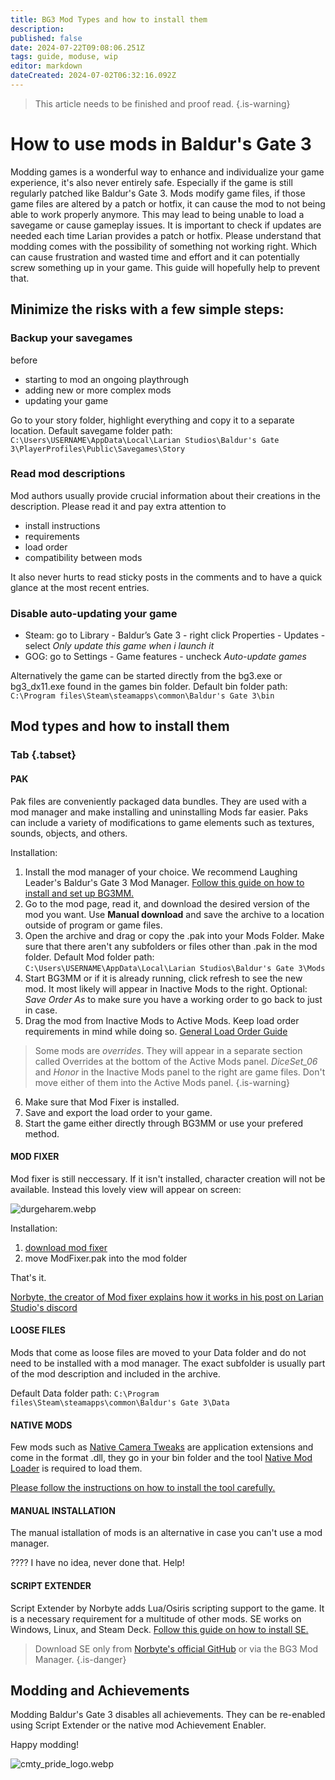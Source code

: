 ```yaml
---
title: BG3 Mod Types and how to install them
description: 
published: false
date: 2024-07-22T09:08:06.251Z
tags: guide, moduse, wip
editor: markdown
dateCreated: 2024-07-02T06:32:16.092Z
---
```


> This article needs to be finished and proof read.
{.is-warning}

# How to use mods in Baldur's Gate 3


Modding games is a wonderful way to enhance and individualize your game experience, it's also never entirely safe. Especially if the game is still regularly patched like Baldur's Gate 3. 
Mods modify game files, if those game files are altered by a patch or hotfix, it can cause the mod to not being able to work properly anymore. This may lead to being unable to load a savegame or cause gameplay issues. It is important to check if updates are needed each time Larian provides a patch or hotfix.
Please understand that modding comes with the possibility of something not working right. Which can cause frustration and wasted time and effort and it can potentially screw something up in your game.
This guide will hopefully help to prevent that.

## Minimize the risks with a few simple steps:
### Backup your savegames
before
- starting to mod an ongoing playthrough
- adding new or more complex mods
- updating your game

Go to your story folder, highlight everything and copy it to a separate location. Default savegame folder path: 
```C:\Users\USERNAME\AppData\Local\Larian Studios\Baldur's Gate 3\PlayerProfiles\Public\Savegames\Story```

### Read mod descriptions
Mod authors usually provide crucial information about their creations in the description. Please read it and pay extra attention to 
- install instructions
- requirements
- load order
- compatibility between mods

It also never hurts to read sticky posts in the comments and to have a quick glance at the most recent entries.

### Disable auto-updating your game
- Steam: go to Library - Baldur’s Gate 3 - right click Properties - Updates - select *Only update this game when i launch it*
- GOG: go to Settings - Game features - uncheck *Auto-update games*

Alternatively the game can be started directly from the bg3.exe or bg3_dx11.exe found in the games bin folder.
Default bin folder path:
```C:\Program files\Steam\steamapps\common\Baldur's Gate 3\bin```

## Mod types and how to install them

### Tab {.tabset}
#### PAK
Pak files are conveniently packaged data bundles. They are used with a mod manager and make installing and uninstalling Mods far easier. Paks can include a variety of modifications to game elements such as textures, sounds, objects, and others.

Installation:

1. Install the mod manager of your choice. We recommend Laughing Leader's Baldur's Gate 3 Mod Manager. [Follow this guide on how to install and set up BG3MM.](https://wiki.bg3.community/en/Tutorials/Mod-Use/Installation-Of-BG3MM)
2. Go to the mod page, read it, and download the desired version of the mod you want. Use **Manual download** and save the archive to a location outside of program or game files.
3. Open the archive and drag or copy the .pak into your Mods Folder. Make sure that there aren't any subfolders or files other than .pak in the mod folder.
Default Mod folder path:
```C:\Users\USERNAME\AppData\Local\Larian Studios\Baldur's Gate 3\Mods```
4. Start BG3MM or if it is already running, click refresh to see the new mod. It most likely will appear in Inactive Mods to the right.
Optional: *Save Order As* to make sure you have a working order to go back to just in case.
5. Drag the mod from Inactive Mods to Active Mods. Keep load order requirements in mind while doing so. [General Load Order Guide](/Tutorials/Mod-Use/general-load-order)
> Some mods are *overrides*. They will appear in a separate section called Overrides at the bottom of the Active Mods panel.
*DiceSet_06* and *Honor* in the Inactive Mods panel to the right are game files.
Don't move either of them into the Active Mods panel.
{.is-warning}
6. Make sure that Mod Fixer is installed.
7. Save and export the load order to your game.
8. Start the game either directly through BG3MM or use your prefered method.

#### MOD FIXER
Mod fixer is still neccessary. If it isn't installed, character creation will not be available. Instead this lovely view will appear on screen:

![durgeharem.webp](/mod-use/install-mods/durgeharem.webp)

Installation:
1. [download mod fixer](https://www.nexusmods.com/baldursgate3/mods/141)
2. move ModFixer.pak into the mod folder

That's it.

[Norbyte, the creator of Mod fixer explains how it works in his post on Larian Studio's discord](https://discord.com/channels/98922182746329088/767804218819477515/784392518883868674)

#### LOOSE FILES

Mods that come as loose files are moved to your Data folder and do not need to be installed with a mod manager. The exact subfolder is usually part of the mod description and included in the archive.

Default Data folder path:
```C:\Program files\Steam\steamapps\common\Baldur's Gate 3\Data```
#### NATIVE MODS

Few mods such as [Native Camera Tweaks](https://www.nexusmods.com/baldursgate3/mods/945) are application extensions and come in the format .dll, they go in your bin folder and the tool [Native Mod Loader](https://www.nexusmods.com/baldursgate3/mods/944) is required to load them.

[Please follow the instructions on how to install the tool carefully.](https://www.nexusmods.com/baldursgate3/mods/944)

#### MANUAL INSTALLATION
The manual istallation of mods is an alternative in case you can't use a mod manager.

???? I have no idea, never done that. Help!
<!-- https://bg3.wiki/wiki/Modding:Installing_mods &
https://www.nexusmods.com/baldursgate3/articles/129 may be useful-->

#### SCRIPT EXTENDER

Script Extender by Norbyte adds Lua/Osiris scripting support to the game. It is a necessary requirement for a multitude of other mods.
SE works on Windows, Linux, and Steam Deck. [Follow this guide on how to install SE.](/Tutorials/Mod-Use/How-to-install-Script-Extender)
> Download SE only from [Norbyte's official GitHub](https://github.com/Norbyte/bg3se/releases) or via the BG3 Mod Manager.
{.is-danger}
## Modding and Achievements
Modding Baldur's Gate 3 disables all achievements. They can be re-enabled using Script Extender or the native mod Achievement Enabler.

Happy modding!

![cmty_pride_logo.webp](/test/alithea/cmty_pride_logo.webp)